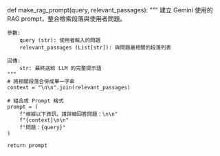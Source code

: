 def make_rag_prompt(query, relevant_passages):
    """
    建立 Gemini 使用的 RAG prompt，整合檢索段落與使用者問題。

    參數:
        query (str): 使用者輸入的問題
        relevant_passages (List[str]): 與問題最相關的段落列表

    回傳:
        str: 最終送給 LLM 的完整提示語
    """
    # 將相關段落合併成單一字串
    context = "\n\n".join(relevant_passages)

    # 組合成 Prompt 格式
    prompt = (
        f"根據以下資訊，請詳細回答問題：\n\n"
        f"{context}\n\n"
        f"問題：{query}"
    )

    return prompt

